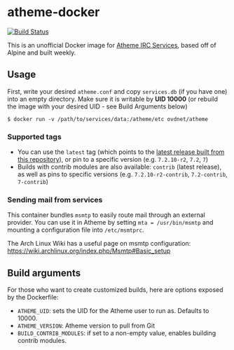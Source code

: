 # atheme-docker

[![Build Status](https://drone.overdrivenetworks.com/api/badges/overdrivenetworks/atheme-docker/status.svg)](https://drone.overdrivenetworks.com/overdrivenetworks/atheme-docker)

This is an unofficial Docker image for [Atheme IRC Services](https://github.com/atheme/atheme), based off of Alpine and built weekly.

## Usage

First, write your desired `atheme.conf` and copy `services.db` (if you have one) into an empty directory. Make sure it is writable by **UID 10000** (or rebuild the image with your desired UID - see Build Arguments below)

```
$ docker run -v /path/to/services/data:/atheme/etc ovdnet/atheme
```

### Supported tags

- You can use the `latest` tag (which points to the [latest release built from this repository](/.drone.yml)), or pin to a specific version (e.g. `7.2.10-r2`, `7.2`, `7`)
- Builds with contrib modules are also available: `contrib` (latest release), as well as pins to specific versions (e.g. `7.2.10-r2-contrib`, `7.2-contrib`, `7-contrib`)

### Sending mail from services

This container bundles `msmtp` to easily route mail through an external provider. You can use it in Atheme by setting `mta = /usr/bin/msmtp` and mounting a configuration file into `/etc/msmtprc`.

The Arch Linux Wiki has a useful page on msmtp configuration: https://wiki.archlinux.org/index.php/Msmtp#Basic_setup

## Build arguments

For those who want to create customized builds, here are options exposed by the Dockerfile:

- `ATHEME_UID`: sets the UID for the Atheme user to run as. Defaults to 10000.
- `ATHEME_VERSION`: Atheme version to pull from Git
- `BUILD_CONTRIB_MODULES`: if set to a non-empty value, enables building contrib modules.

